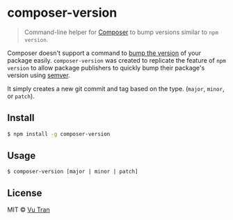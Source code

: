 # composer-version

> Command-line helper for [Composer](https://getcomposer.org) to bump versions similar to `npm version`.

Composer doesn't support a command to [bump the version](https://github.com/composer/composer/issues/4939) of your package easily. `composer-version` was created to replicate the feature of `npm version` to allow package publishers to quickly bump their package's version using [semver](http://semver.org/).

It simply creates a new git commit and tag based on the type. (`major`, `minor`, or `patch`).

## Install

```bash
$ npm install -g composer-version
```

## Usage

```
$ composer-version [major | minor | patch]
```

## License

MIT © [Vu Tran](https://github.com/vutran/)
